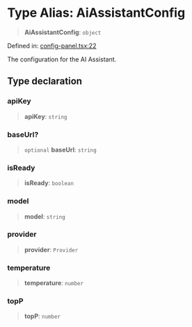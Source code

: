 # Type Alias: AiAssistantConfig

> **AiAssistantConfig**: `object`

Defined in: [config-panel.tsx:22](https://github.com/GeoDaCenter/openassistant/blob/aa41155e698e0b65b1716140c0c14440cdd9d76a/packages/ui/src/components/config-panel.tsx#L22)

The configuration for the AI Assistant.

## Type declaration

### apiKey

> **apiKey**: `string`

### baseUrl?

> `optional` **baseUrl**: `string`

### isReady

> **isReady**: `boolean`

### model

> **model**: `string`

### provider

> **provider**: `Provider`

### temperature

> **temperature**: `number`

### topP

> **topP**: `number`
